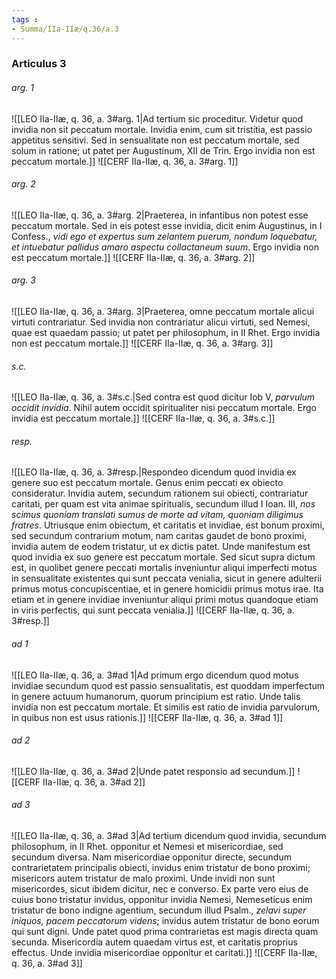 ```yaml
---
tags : 
- Summa/IIa-IIæ/q.36/a.3
---
```


### Articulus 3

###### arg. 1
![[LEO IIa-IIæ, q. 36, a. 3#arg. 1|Ad tertium sic proceditur. Videtur quod invidia non sit peccatum mortale. Invidia enim, cum sit tristitia, est passio appetitus sensitivi. Sed in sensualitate non est peccatum mortale, sed solum in ratione; ut patet per Augustinum, XII de Trin. Ergo invidia non est peccatum mortale.]]
![[CERF IIa-IIæ, q. 36, a. 3#arg. 1]]

###### arg. 2
![[LEO IIa-IIæ, q. 36, a. 3#arg. 2|Praeterea, in infantibus non potest esse peccatum mortale. Sed in eis potest esse invidia, dicit enim Augustinus, in I Confess., *vidi ego et expertus sum zelantem puerum, nondum loquebatur, et intuebatur pallidus amaro aspectu collactaneum suum*. Ergo invidia non est peccatum mortale.]]
![[CERF IIa-IIæ, q. 36, a. 3#arg. 2]]

###### arg. 3
![[LEO IIa-IIæ, q. 36, a. 3#arg. 3|Praeterea, omne peccatum mortale alicui virtuti contrariatur. Sed invidia non contrariatur alicui virtuti, sed Nemesi, quae est quaedam passio; ut patet per philosophum, in II Rhet. Ergo invidia non est peccatum mortale.]]
![[CERF IIa-IIæ, q. 36, a. 3#arg. 3]]

###### s.c.
![[LEO IIa-IIæ, q. 36, a. 3#s.c.|Sed contra est quod dicitur Iob V, *parvulum occidit invidia*. Nihil autem occidit spiritualiter nisi peccatum mortale. Ergo invidia est peccatum mortale.]]
![[CERF IIa-IIæ, q. 36, a. 3#s.c.]]

###### resp.
![[LEO IIa-IIæ, q. 36, a. 3#resp.|Respondeo dicendum quod invidia ex genere suo est peccatum mortale. Genus enim peccati ex obiecto consideratur. Invidia autem, secundum rationem sui obiecti, contrariatur caritati, per quam est vita animae spiritualis, secundum illud I Ioan. III, *nos scimus quoniam translati sumus de morte ad vitam, quoniam diligimus fratres*. Utriusque enim obiectum, et caritatis et invidiae, est bonum proximi, sed secundum contrarium motum, nam caritas gaudet de bono proximi, invidia autem de eodem tristatur, ut ex dictis patet. Unde manifestum est quod invidia ex suo genere est peccatum mortale. Sed sicut supra dictum est, in quolibet genere peccati mortalis inveniuntur aliqui imperfecti motus in sensualitate existentes qui sunt peccata venialia, sicut in genere adulterii primus motus concupiscentiae, et in genere homicidii primus motus irae. Ita etiam et in genere invidiae inveniuntur aliqui primi motus quandoque etiam in viris perfectis, qui sunt peccata venialia.]]
![[CERF IIa-IIæ, q. 36, a. 3#resp.]]

###### ad 1
![[LEO IIa-IIæ, q. 36, a. 3#ad 1|Ad primum ergo dicendum quod motus invidiae secundum quod est passio sensualitatis, est quoddam imperfectum in genere actuum humanorum, quorum principium est ratio. Unde talis invidia non est peccatum mortale. Et similis est ratio de invidia parvulorum, in quibus non est usus rationis.]]
![[CERF IIa-IIæ, q. 36, a. 3#ad 1]]

###### ad 2
![[LEO IIa-IIæ, q. 36, a. 3#ad 2|Unde patet responsio ad secundum.]]
![[CERF IIa-IIæ, q. 36, a. 3#ad 2]]

###### ad 3
![[LEO IIa-IIæ, q. 36, a. 3#ad 3|Ad tertium dicendum quod invidia, secundum philosophum, in II Rhet. opponitur et Nemesi et misericordiae, sed secundum diversa. Nam misericordiae opponitur directe, secundum contrarietatem principalis obiecti, invidus enim tristatur de bono proximi; misericors autem tristatur de malo proximi. Unde invidi non sunt misericordes, sicut ibidem dicitur, nec e converso. Ex parte vero eius de cuius bono tristatur invidus, opponitur invidia Nemesi, Nemeseticus enim tristatur de bono indigne agentium, secundum illud Psalm., *zelavi super iniquos, pacem peccatorum videns*; invidus autem tristatur de bono eorum qui sunt digni. Unde patet quod prima contrarietas est magis directa quam secunda. Misericordia autem quaedam virtus est, et caritatis proprius effectus. Unde invidia misericordiae opponitur et caritati.]]
![[CERF IIa-IIæ, q. 36, a. 3#ad 3]]

